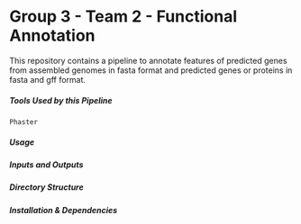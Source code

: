 # Group 3 - Team 2 - Functional Annotation

This repository contains a pipeline to annotate features of predicted genes from assembled genomes in fasta format and predicted genes or proteins in fasta and gff format.

##### Tools Used by this Pipeline
	Phaster

##### Usage

##### Inputs and Outputs

##### Directory Structure

##### Installation & Dependencies
